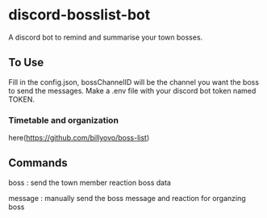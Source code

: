 # discord-bosslist-bot
A discord bot to remind and summarise your town bosses.

## To Use
Fill in the config.json, bossChannelID will be the channel you want the boss to send the messages. 
Make a .env file with your discord bot token named TOKEN.

### Timetable and organization
here(https://github.com/billyovo/boss-list)

## Commands
boss : send the town member reaction boss data

message : manually send the boss message and reaction for organzing boss
